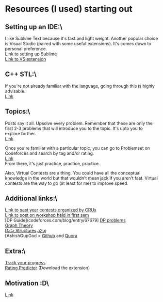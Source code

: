 # Resources (I used) starting out

## Setting up an IDE:\
I like Sublime Text because it's fast and light weight. Another popular choice is Visual Studio (paired with some useful extensions). It's comes down to personal preference.\
[Link to setting up Sublime](facebook.com/groups/BPHCCompetitiveCoding/permalink/2365719330329693/)\
[Link to VS extension](facebook.com/groups/BPHCCompetitiveCoding/permalink/2491737024394589/)

## C++ STL:\
If you're not already familiar with the language, going through this is highly advisable.\
[Link](hackerrank.com/domains/cpp/stl)

## Topics:\
Posts say it all. Upsolve every problem. Remember that these are only the first 2-3 problems that will introduce you to the topic. It's upto you to explore further.\
[Link](facebook.com/groups/BPHCCompetitiveCoding/permalink/2368441416724151/)

Once you're familiar with a particular topic, you can go to Problemset on Codeforces and search by tag and/or rating. \
[Link](codeforces.com/problemset)\
From there, it's just practice, practice, practice.

Also, Virtual Contests are a thing. You could have all the conceptual knowledge in the world but that wouldn't mean jack if you aren't fast. Virtual contests are the way to go (at least for me) to improve speed.

## Additional links:\
[Link to past year contests organized by CRUx](codeforces.com/group/mnjOBx357f/contests)\
[Link to post on workshop held in first sem](facebook.com/groups/BPHCCompetitiveCoding/permalink/2470947036473588/)\
[DP Guide](codeforces.com/blog/entry/67679]
[DP problems](atcoder.jp/contests/dp)\
[Graph Theory](hackerearth.com/practice/algorithms/graphs/graph-representation/tutorial/)\
[Data Structures](hackerearth.com/practice/data-structures/arrays/1-d/tutorial/)
[a2oj](a2oj.com/)\
[AshishGupGod > [Github](github.com/Ashishgup1/Competitive-Coding?files=1) and [Quora](quora.com/What-are-some-C-hacks-for-competitive-programming-except-STL/answer/Ashish-Gupta-211?ch=10&share=79b0de97&srid=ihpN)

## Extra:\
[Track your progress](cfviz.netlify.com/)\
[Rating Predictor](cf-predictor-frontend.herokuapp.com/) (Download the extension)

## Motivation :D\
[Link](github.com/ashishgup/Motivation?files=1)
